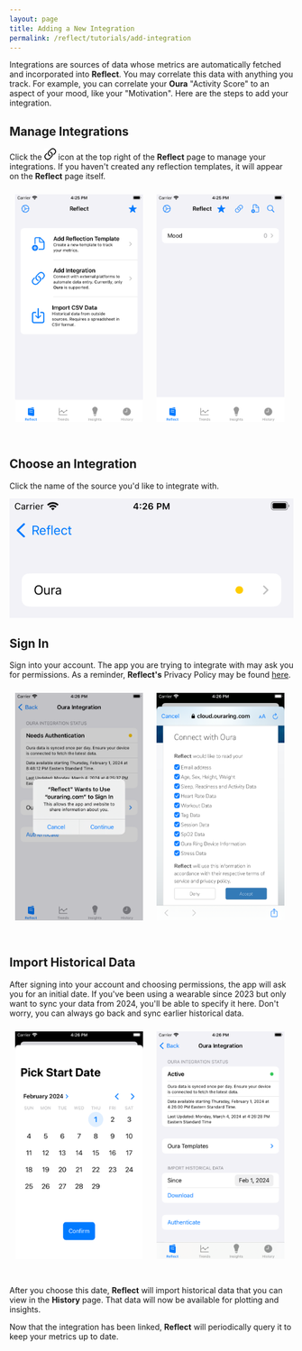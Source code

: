 ```yaml
---
layout: page
title: Adding a New Integration
permalink: /reflect/tutorials/add-integration
---
```


Integrations are sources of data whose metrics are automatically fetched and incorporated into **Reflect**. You may correlate this data with anything you track. For example, you can correlate your **Oura** "Activity Score" to an aspect of your mood, like your "Motivation". Here are the steps to add your integration.


## Manage Integrations

Click the ![](/assets/icons/link.png) icon at the top right of the **Reflect** page to manage your integrations. If you haven't created any reflection templates, it will appear on the **Reflect** page itself.

<img src="/assets/reflect/integrations/main-page1.png" style="width: 45%; height: 45%; display: inline; padding: 10px; padding-bottom: 30px">
<img src="/assets/reflect/integrations/main-page2.png" style="width: 45%; height: 45%; display: inline; padding: 10px; padding-bottom: 30px">

## Choose an Integration

 Click the name of the source you'd like to integrate with.

![](/assets/reflect/integrations/integration-page-inactive.png)

## Sign In

Sign into your account. The app you are trying to integrate with may ask you for permissions. As a reminder, **Reflect's** Privacy Policy may be found [here](/reflect/privacy). 

<img src="/assets/reflect/integrations/oura-page-request.png" style="width: 45%; height: 45%; display: inline; padding: 10px; padding-bottom: 30px">
<img src="/assets/reflect/integrations/oura-page-auth.png" style="width: 45%; height: 45%; display: inline; padding: 10px; padding-bottom: 30px">

## Import Historical Data

After signing into your account and choosing permissions, the app will ask you for an initial date. If you've been using a wearable since 2023 but only want to sync your data from 2024, you'll be able to specify it here. Don't worry, you can always go back and sync earlier historical data.

<img src="/assets/reflect/integrations/integration-start-date.png" style="width: 45%; height: 45%; display: inline; padding: 10px; padding-bottom: 30px">
<img src="/assets/reflect/integrations/integration-page-active.png" style="width: 45%; height: 45%; display: inline; padding: 10px; padding-bottom: 30px">

After you choose this date, **Reflect** will import historical data that you can view in the **History** page. That data will now be available for plotting and insights.

Now that the integration has been linked, **Reflect** will periodically query it to keep your metrics up to date.
